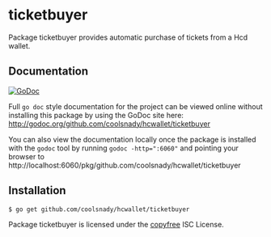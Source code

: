 ticketbuyer
===========

Package ticketbuyer provides automatic purchase of tickets from a Hcd wallet.

## Documentation

[![GoDoc](https://godoc.org/github.com/coolsnady/hcwallet/ticketbuyer?status.png)](http://godoc.org/github.com/coolsnady/hcwallet/ticketbuyer)

Full `go doc` style documentation for the project can be viewed online without
installing this package by using the GoDoc site here:
http://godoc.org/github.com/coolsnady/hcwallet/ticketbuyer

You can also view the documentation locally once the package is installed with
the `godoc` tool by running `godoc -http=":6060"` and pointing your browser to
http://localhost:6060/pkg/github.com/coolsnady/hcwallet/ticketbuyer

## Installation

```bash
$ go get github.com/coolsnady/hcwallet/ticketbuyer
```

Package ticketbuyer is licensed under the [copyfree](http://copyfree.org) ISC
License.
